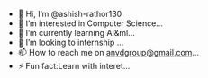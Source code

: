 - 👋 Hi, I’m @ashish-rathor130
- 👀 I’m interested in Computer Science...
- 🌱 I’m currently learning Ai&ml...
- 💞️ I’m looking to internship ...
- 📫 How to reach me on anvdgroup@gmail.com...
- ⚡ Fun fact:Learn with interet...

<!---
ashish-rathor130/ashish-rathor130 is a ✨ special ✨ repository because its `README.md` (this file) appears on your GitHub profile.
You can click the Preview link to take a look at your changes.
--->
